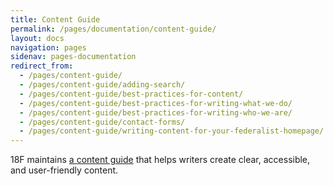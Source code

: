 ```yaml
---
title: Content Guide
permalink: /pages/documentation/content-guide/
layout: docs
navigation: pages
sidenav: pages-documentation
redirect_from:
  - /pages/content-guide/
  - /pages/content-guide/adding-search/
  - /pages/content-guide/best-practices-for-content/
  - /pages/content-guide/best-practices-for-writing-what-we-do/
  - /pages/content-guide/best-practices-for-writing-who-we-are/
  - /pages/content-guide/contact-forms/
  - /pages/content-guide/writing-content-for-your-federalist-homepage/
---
```



18F maintains [a content guide](https://content-guide.18f.gov/) that helps writers create clear, accessible, and user-friendly content.
